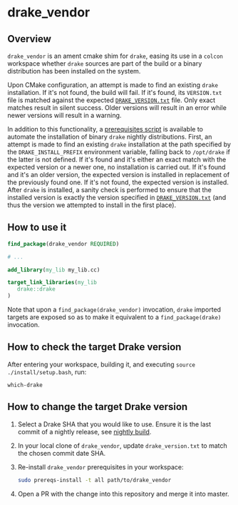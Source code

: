 # drake_vendor

## Overview

`drake_vendor` is an ament cmake shim for `drake`, easing its use in a `colcon` workspace
whether `drake` sources are part of the build or a binary distribution has been installed
on the system.

Upon CMake configuration, an attempt is made to find an existing `drake` installation. If
it's not found, the build will fail. If it's found, its `VERSION.txt` file is matched against
the expected [`DRAKE_VERSION.txt`](DRAKE_VERSION.txt) file. Only exact matches result in silent
success. Older versions will result in an error while newer versions will result in a warning.

In addition to this functionality, a [prerequisites script](prereqs) is available to automate
the installation of binary `drake` nightly distributions. First, an attempt is made to find an
existing `drake` installation at the path specified by the `DRAKE_INSTALL_PREFIX` environment
variable, falling back to `/opt/drake` if the latter is not defined.
If it's found and it's either an exact match with the expected version or a newer one, no
installation is carried out. If it's found and it's an older version, the expected version is
installed in replacement of the previously found one. If it's not found, the expected version is
installed. After `drake` is installed, a sanity check is performed to ensure that the installed
version is exactly the version specified in [`DRAKE_VERSION.txt`](DRAKE_VERSION.txt) (and thus
the version we attempted to install in the first place).

## How to use it

```cmake
find_package(drake_vendor REQUIRED)

# ...

add_library(my_lib my_lib.cc)

target_link_libraries(my_lib
   drake::drake
)
```

Note that upon a `find_package(drake_vendor)` invocation, `drake` imported targets 
are exposed so as to make it equivalent to a `find_package(drake)` invocation.

## How to check the target Drake version

After entering your workspace, building it, and executing `source ./install/setup.bash`, run:

```
which-drake
```

## How to change the target Drake version

1. Select a Drake SHA that you would like to use. Ensure it is the last commit
   of a nightly release, see
   [nightly build](https://drake-jenkins.csail.mit.edu/view/Nightly%20Production/).
2. In your local clone of `drake_vendor`, update `drake_version.txt` to match the 
   chosen commit date SHA.
3. Re-install `drake_vendor` prerequisites in your workspace:
   
   ```sh
   sudo prereqs-install -t all path/to/drake_vendor
   ```

4. Open a PR with the change into this repository and merge it into master.
